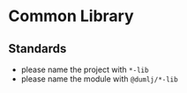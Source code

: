 # Common Library

## Standards

- please name the project with `*-lib`
- please name the module with `@dumlj/*-lib`
